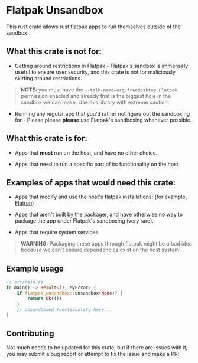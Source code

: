 # Flatpak Unsandbox

This rust crate allows rust flatpak apps to run themselves outside of the sandbox.

## What this crate is not for:

* Getting around restrictions in Flatpak - Flatpak's sandbox is immensely useful to ensure user security, and this crate is not for maliciously skirting around restrictions. 
> **NOTE:** you must have the `--talk-name=org.freedesktop.Flatpak` permission enabled and already that is the biggest hole in the sandbox we can make. Use this library with extreme caution.

* Running any regular app that you'd rather not figure out the sandboxing for - Please please **please** use Flatpak's sandboxing whenever possible.

## What this crate is for:

* Apps that **must** run on the host, and have no other choice.

* Apps that need to run a specific part of its functionality on the host

## Examples of apps that would need this crate:

* Apps that modify and use the host's flatpak installations: (for example, [Flatrun](https://github.com/ryanabx/flatrun))

* Apps that aren't built by the packager, and have otherwise no way to package the app under Flatpak's sandboxing (very rare).

* Apps that require system services

> **WARNING:** Packaging these apps through flatpak might be a bad idea because we can't ensure dependencies exist on the host system!

## Example usage

```rust
// src/main.rs
fn main() -> Result<(), MyError> {
    if flatpak_unsandbox::unsandbox(None)? {
        return Ok(())
    }
    // Unsandboxed functionality here...
}

```

## Contributing

Not much needs to be updated for this crate, but if there are issues with it, you may submit a bug report or attempt to fix the issue and make a PR!